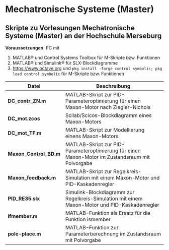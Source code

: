 # Mechatronische Systeme (Master)

## Skripte zu Vorlesungen Mechatronische Systeme (Master) an der Hochschule Merseburg

**Voraussetzungen**: PC mit

1. MATLAB® und Control Systems Toolbox für M-Skripte bzw. Funktionen
2. MATLAB® und Simulink® für SLX-Blockdiagramme
3. https://www.octave.org und `pkg install -forge control symbolic; pkg load control symbolic` für M-Skripte bzw. Funktionen

**Datei**|**Beschreibung**
---|---
**DC_contr_ZN.m**|MATLAB-Skript zur PID-Parameteroptimierung für einen Maxon-Motor nach Ziegler-Nichols
**DC_mot.zcos**|Scilab/Scicos-Blockdiagramm eines Maxon-Motors
**DC_mot_TF.m**|MATLAB-Skript zur Modellierung einens Maxon-Motors
**Maxon_Control_BD.m**|MATLAB-Skript zur PID-Parameteroptimierung für einen Maxon-Motor im Zustandsraum mit Polvorgabe
**Maxon_feedback.m**|MATLAB-Skript zur Regelkreis-Simulation mit einem Maxon-Motor und PID-Kaskadenregler
**PID_RE35.slx**|Simulink-Blockdiagramm zur Regelkreis-Simulation mit einem Maxon-Motor und PID-Kaskadenregler
**ifmember.m**|MATLAB-Funktion als Ersatz für die Funktion ismember
**pole-place.m**|MATLAB-Funktion zur Parameterberechnung im Zustandsraum mit Polvorgabe
